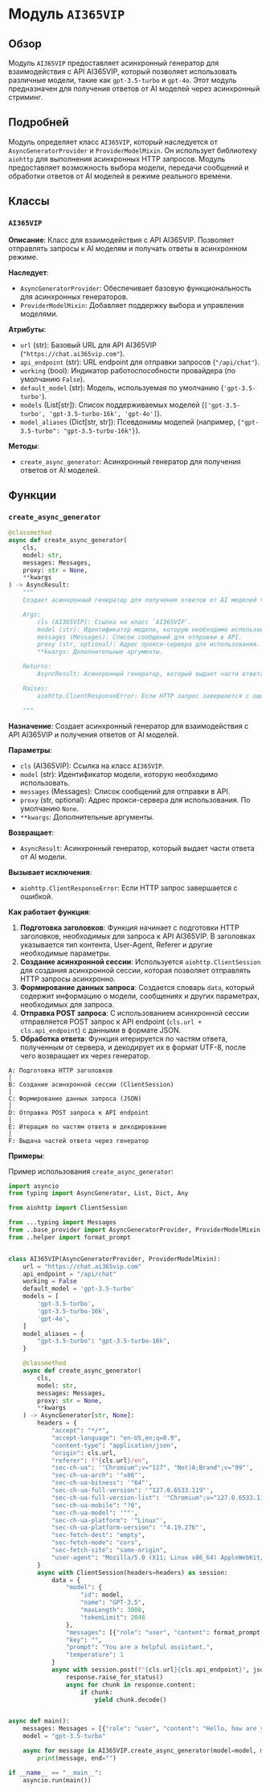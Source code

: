 # Модуль `AI365VIP`

## Обзор

Модуль `AI365VIP` предоставляет асинхронный генератор для взаимодействия с API AI365VIP, который позволяет использовать различные модели, такие как `gpt-3.5-turbo` и `gpt-4o`. Этот модуль предназначен для получения ответов от AI моделей через асинхронный стриминг.

## Подробней

Модуль определяет класс `AI365VIP`, который наследуется от `AsyncGeneratorProvider` и `ProviderModelMixin`. Он использует библиотеку `aiohttp` для выполнения асинхронных HTTP запросов. Модуль предоставляет возможность выбора модели, передачи сообщений и обработки ответов от AI моделей в режиме реального времени.

## Классы

### `AI365VIP`

**Описание**: Класс для взаимодействия с API AI365VIP. Позволяет отправлять запросы к AI моделям и получать ответы в асинхронном режиме.

**Наследует**:
- `AsyncGeneratorProvider`: Обеспечивает базовую функциональность для асинхронных генераторов.
- `ProviderModelMixin`: Добавляет поддержку выбора и управления моделями.

**Атрибуты**:
- `url` (str): Базовый URL для API AI365VIP (`"https://chat.ai365vip.com"`).
- `api_endpoint` (str): URL endpoint для отправки запросов (`"/api/chat"`).
- `working` (bool): Индикатор работоспособности провайдера (по умолчанию `False`).
- `default_model` (str): Модель, используемая по умолчанию (`'gpt-3.5-turbo'`).
- `models` (List[str]): Список поддерживаемых моделей (`['gpt-3.5-turbo', 'gpt-3.5-turbo-16k', 'gpt-4o']`).
- `model_aliases` (Dict[str, str]): Псевдонимы моделей (например, `{"gpt-3.5-turbo": "gpt-3.5-turbo-16k"}`).

**Методы**:
- `create_async_generator`: Асинхронный генератор для получения ответов от AI моделей.

## Функции

### `create_async_generator`

```python
@classmethod
async def create_async_generator(
    cls,
    model: str,
    messages: Messages,
    proxy: str = None,
    **kwargs
) -> AsyncResult:
    """
    Создает асинхронный генератор для получения ответов от AI моделей через API AI365VIP.

    Args:
        cls (AI365VIP): Ссылка на класс `AI365VIP`.
        model (str): Идентификатор модели, которую необходимо использовать.
        messages (Messages): Список сообщений для отправки в API.
        proxy (str, optional): Адрес прокси-сервера для использования. По умолчанию `None`.
        **kwargs: Дополнительные аргументы.

    Returns:
        AsyncResult: Асинхронный генератор, который выдает части ответа от AI модели.

    Raises:
        aiohttp.ClientResponseError: Если HTTP запрос завершается с ошибкой.

    """
```

**Назначение**: Создает асинхронный генератор для взаимодействия с API AI365VIP и получения ответов от AI моделей.

**Параметры**:
- `cls` (AI365VIP): Ссылка на класс `AI365VIP`.
- `model` (str): Идентификатор модели, которую необходимо использовать.
- `messages` (Messages): Список сообщений для отправки в API.
- `proxy` (str, optional): Адрес прокси-сервера для использования. По умолчанию `None`.
- `**kwargs`: Дополнительные аргументы.

**Возвращает**:
- `AsyncResult`: Асинхронный генератор, который выдает части ответа от AI модели.

**Вызывает исключения**:
- `aiohttp.ClientResponseError`: Если HTTP запрос завершается с ошибкой.

**Как работает функция**:

1. **Подготовка заголовков**: Функция начинает с подготовки HTTP заголовков, необходимых для запроса к API AI365VIP. В заголовках указывается тип контента, User-Agent, Referer и другие необходимые параметры.
2. **Создание асинхронной сессии**: Используется `aiohttp.ClientSession` для создания асинхронной сессии, которая позволяет отправлять HTTP запросы асинхронно.
3. **Формирование данных запроса**: Создается словарь `data`, который содержит информацию о модели, сообщениях и других параметрах, необходимых для запроса.
4. **Отправка POST запроса**: С использованием асинхронной сессии отправляется POST запрос к API endpoint (`cls.url + cls.api_endpoint`) с данными в формате JSON.
5. **Обработка ответа**: Функция итерируется по частям ответа, полученным от сервера, и декодирует их в формат UTF-8, после чего возвращает их через генератор.

```
A: Подготовка HTTP заголовков
│
B: Создание асинхронной сессии (ClientSession)
│
C: Формирование данных запроса (JSON)
│
D: Отправка POST запроса к API endpoint
│
E: Итерация по частям ответа и декодирование
│
F: Выдача частей ответа через генератор
```

**Примеры**:

Пример использования `create_async_generator`:

```python
import asyncio
from typing import AsyncGenerator, List, Dict, Any

from aiohttp import ClientSession

from ...typing import Messages
from ..base_provider import AsyncGeneratorProvider, ProviderModelMixin
from ..helper import format_prompt


class AI365VIP(AsyncGeneratorProvider, ProviderModelMixin):
    url = "https://chat.ai365vip.com"
    api_endpoint = "/api/chat"
    working = False
    default_model = 'gpt-3.5-turbo'
    models = [
        'gpt-3.5-turbo',
        'gpt-3.5-turbo-16k',
        'gpt-4o',
    ]
    model_aliases = {
        "gpt-3.5-turbo": "gpt-3.5-turbo-16k",
    }

    @classmethod
    async def create_async_generator(
        cls,
        model: str,
        messages: Messages,
        proxy: str = None,
        **kwargs
    ) -> AsyncGenerator[str, None]:
        headers = {
            "accept": "*/*",
            "accept-language": "en-US,en;q=0.9",
            "content-type": "application/json",
            "origin": cls.url,
            "referer": f"{cls.url}/en",
            "sec-ch-ua": '"Chromium";v="127", "Not)A;Brand";v="99"',
            "sec-ch-ua-arch": '"x86"',
            "sec-ch-ua-bitness": '"64"',
            "sec-ch-ua-full-version": '"127.0.6533.119"',
            "sec-ch-ua-full-version-list": '"Chromium";v="127.0.6533.119", "Not)A;Brand";v="99.0.0.0"',
            "sec-ch-ua-mobile": "?0",
            "sec-ch-ua-model": '""',
            "sec-ch-ua-platform": '"Linux"',
            "sec-ch-ua-platform-version": '"4.19.276"',
            "sec-fetch-dest": "empty",
            "sec-fetch-mode": "cors",
            "sec-fetch-site": "same-origin",
            "user-agent": "Mozilla/5.0 (X11; Linux x86_64) AppleWebKit/537.36 (KHTML, like Gecko) Chrome/127.0.0.0 Safari/537.36",
        }
        async with ClientSession(headers=headers) as session:
            data = {
                "model": {
                    "id": model,
                    "name": "GPT-3.5",
                    "maxLength": 3000,
                    "tokenLimit": 2048
                },
                "messages": [{"role": "user", "content": format_prompt(messages)}],
                "key": "",
                "prompt": "You are a helpful assistant.",
                "temperature": 1
            }
            async with session.post(f"{cls.url}{cls.api_endpoint}", json=data, proxy=proxy) as response:
                response.raise_for_status()
                async for chunk in response.content:
                    if chunk:
                        yield chunk.decode()


async def main():
    messages: Messages = [{"role": "user", "content": "Hello, how are you?"}]
    model = "gpt-3.5-turbo"

    async for message in AI365VIP.create_async_generator(model=model, messages=messages):
        print(message, end="")

if __name__ == "__main__":
    asyncio.run(main())